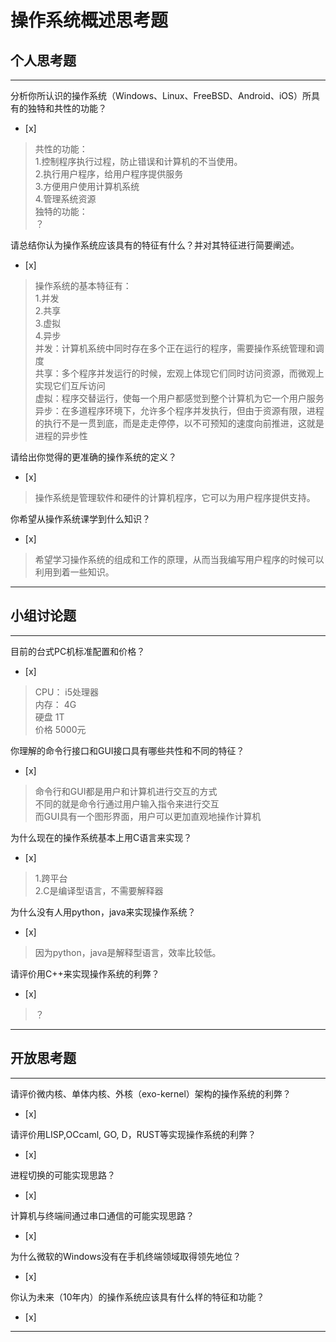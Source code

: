 # 操作系统概述思考题

## 个人思考题

---

分析你所认识的操作系统（Windows、Linux、FreeBSD、Android、iOS）所具有的独特和共性的功能？
- [x]  

>  共性的功能：  
              1.控制程序执行过程，防止错误和计算机的不当使用。  
              2.执行用户程序，给用户程序提供服务  
              3.方便用户使用计算机系统  
              4.管理系统资源  
   独特的功能：  
              ？  

请总结你认为操作系统应该具有的特征有什么？并对其特征进行简要阐述。
- [x]  

>   操作系统的基本特征有：  
      1.并发  
      2.共享  
      3.虚拟  
      4.异步  
      并发：计算机系统中同时存在多个正在运行的程序，需要操作系统管理和调度  
      共享：多个程序并发运行的时候，宏观上体现它们同时访问资源，而微观上实现它们互斥访问  
      虚拟：程序交替运行，使每一个用户都感觉到整个计算机为它一个用户服务  
      异步：在多道程序环境下，允许多个程序并发执行，但由于资源有限，进程的执行不是一贯到底，而是走走停停，以不可预知的速度向前推进，这就是进程的异步性  
      
      

请给出你觉得的更准确的操作系统的定义？
- [x]  

>   操作系统是管理软件和硬件的计算机程序，它可以为用户程序提供支持。

你希望从操作系统课学到什么知识？
- [x]  

>   希望学习操作系统的组成和工作的原理，从而当我编写用户程序的时候可以利用到着一些知识。

---

## 小组讨论题

---

目前的台式PC机标准配置和价格？
- [x]  

> CPU： i5处理器  
  内存： 4G  
  硬盘 1T  
  价格 5000元  

你理解的命令行接口和GUI接口具有哪些共性和不同的特征？
- [x]  

> 命令行和GUI都是用户和计算机进行交互的方式  
  不同的就是命令行通过用户输入指令来进行交互  
  而GUI具有一个图形界面，用户可以更加直观地操作计算机

为什么现在的操作系统基本上用C语言来实现？
- [x]  

>  1.跨平台  
   2.C是编译型语言，不需要解释器

为什么没有人用python，java来实现操作系统？
- [x]  

>  因为python，java是解释型语言，效率比较低。

请评价用C++来实现操作系统的利弊？
- [x]  

>  ？

---

## 开放思考题

---

请评价微内核、单体内核、外核（exo-kernel）架构的操作系统的利弊？
- [x]  

>  

请评价用LISP,OCcaml, GO, D，RUST等实现操作系统的利弊？
- [x]  

>  

进程切换的可能实现思路？
- [x]  

>  

计算机与终端间通过串口通信的可能实现思路？
- [x]  

>  

为什么微软的Windows没有在手机终端领域取得领先地位？
- [x]  

>  

你认为未来（10年内）的操作系统应该具有什么样的特征和功能？
- [x]  

>  

---
